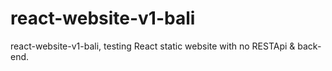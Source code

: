 # react-website-v1-bali
react-website-v1-bali, testing React static website with no RESTApi &amp; back-end.
